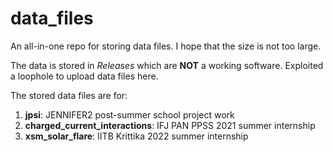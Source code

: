 # data_files
An all-in-one repo for storing data files. I hope that the size is not too large.

The data is stored in _Releases_ which are **NOT** a working software. Exploited a loophole to upload data files here.

The stored data files are for:
1. **jpsi**: JENNIFER2 post-summer school project work
2. **charged_current_interactions**: IFJ PAN PPSS 2021 summer internship
3. **xsm_solar_flare**: IITB Krittika 2022 summer internship

